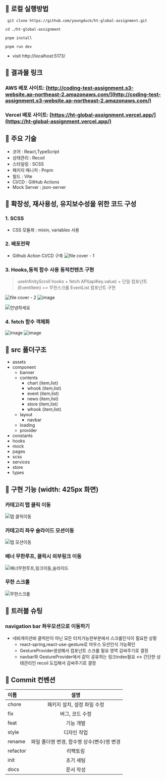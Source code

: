 ## 🌴 로컬 실행방법

```
 git clone https://github.com/youngduck/ht-global-assignment.git
```

```
cd ./ht-global-assignment
```

```
pnpm install
```

```
pnpm run dev
```

- visit http://localhost:5173/

## 🌴 결과물 링크

### AWS 배포 사이트: [http://coding-test-assignment.s3-website.ap-northeast-2.amazonaws.com/](http://coding-test-assignment.s3-website.ap-northeast-2.amazonaws.com/)

### Vercel 배포 사이트: [https://ht-global-assignment.vercel.app/](https://ht-global-assignment.vercel.app/)

## 🌴 주요 기술

- 코어 : React,TypeScript
- 상태관리 : Recoil
- 스타일링 : SCSS
- 패키지 매니저 : Pnpm
- 빌드 : Vite
- CI/CD : GitHub Actions
- Mock Server : json-server

## 🌴 확장성, 재사용성, 유지보수성을 위한 코드 구성

### 1. SCSS

- CSS 모듈화 : mixin, variables 사용

### 2. 배포전략

- Github Action CI/CD 구축
  ![file cover - 1](https://github.com/youngduck/ht-global-assignment/assets/46455370/c155a4bb-e2e4-46bf-aa38-fce331781411)

### 3. Hooks,동적 함수 사용 동적컨텐츠 구현

> useInfinityScroll hooks + fetch API(apiKey.value) + 단일 컴포넌트(EventItem) => 무한스크롤 EventList 컴포넌트 구현

![file cover - 2](https://github.com/youngduck/ht-global-assignment/assets/46455370/e3c5e8f7-fb7b-4c96-92ab-d6e70eef0e0e)
![image](https://github.com/youngduck/ht-global-assignment/assets/46455370/81aba9c5-c8ea-4608-a4b5-a6aa5bd63a56)

![안녕하세요](https://github.com/youngduck/ht-global-assignment/assets/46455370/5a657ba3-14c3-4a77-991f-357c239b5e72)

### 4. fetch 함수 객체화

![image](https://github.com/youngduck/ht-global-assignment/assets/46455370/acb207d0-ecdf-4b6a-9cb5-9c828cedb3a4)
![image](https://github.com/youngduck/ht-global-assignment/assets/46455370/378e7afb-c807-4f72-8c5c-82d4c88395d7)

## 🌴 src 폴더구조

- assets
- component
  - banner
  - contents
    - chart (item,list)
    - whook (item,list)
    - event (item,list)
    - news (item,list)
    - store (item,list)
    - whook (item,list)
  - layout
    - navbar
  - loading
  - provider
- constants
- hooks
- mock
- pages
- scss
- services
- store
- types

## 🌴 구현 기능 (width: 425px 화면)

### 카테고리 탭 클릭 이동

![탭 클릭이동](https://github.com/youngduck/ht-global-assignment/assets/46455370/06a1f943-eeb7-4d50-b61b-480c4f189695)

### 카테고리 좌우 슬라이드 모션이동

![탭 모션이동](https://github.com/youngduck/ht-global-assignment/assets/46455370/7326ecfd-35b9-4f9a-ba11-4b346aa19c3c)

### 배너 무한루프, 클릭시 외부링크 이동

![배너무한루프,링크이동,슬라이드](https://github.com/youngduck/ht-global-assignment/assets/46455370/9635ffd0-6463-4f2a-8181-a90704af2aa7)

### 무한 스크롤

![무한스크롤](https://github.com/youngduck/ht-global-assignment/assets/46455370/1aa8b993-9091-4b34-a981-32d362ea5378)

## 🌴 트러블 슈팅
### navigation bar 좌우모션으로 이동하기

- 네비게이션바 클릭만이 아닌 모든 터치가능한부분에서 스크롤인식이 필요한 상황
    - react-spring,react-use-gesture로 마우스 모션인식 가능확인
    - GestureProvider생성해서 컴포넌트 스크롤 필요 영역 감싸주기로 결정
    - navbar와 GestureProvider에서 같이 공유하는 링크index필요 ↔ 간단한 상태관리인 recoil 도입해서 감싸주기로 결정

## 🌴 Commit 컨벤션

| 이름     |                    설명                    |
| :------- | :----------------------------------------: |
| chore    |        패키지 설치, 설정 파일 수정         |
| fix      |              버그, 코드 수정               |
| feat     |                 기능 개발                  |
| style    |                디자인 작업                 |
| rename   | 파일 폴더명 변경, 함수명 상수(변수)명 변경 |
| refactor |                  리팩토링                  |
| init     |                 초기 세팅                  |
| docs     |                 문서 작성                  |
